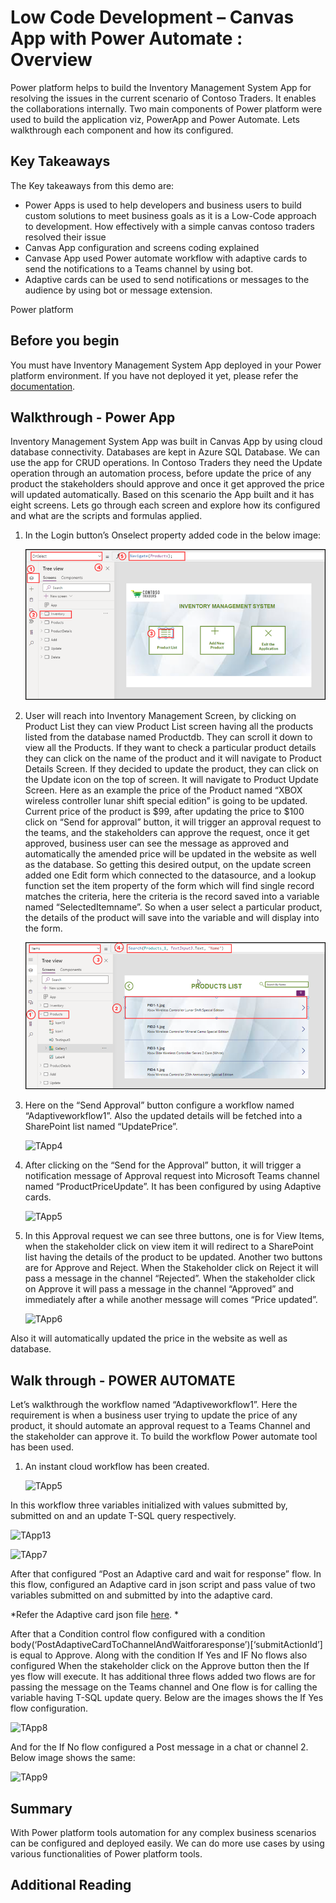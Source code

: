 # Low Code Development – Canvas App with Power Automate : Overview

Power platform helps to build the Inventory Management System App for resolving the issues in the current scenario of Contoso Traders. It enables the collaborations internally. Two main components of Power platform were used to build the application viz, PowerApp and Power Automate. Lets walkthrough each component and how its configured. 

## Key Takeaways

The Key takeaways from this demo are: 

* Power Apps is used to help developers and business users to build custom solutions to meet business goals as it is a Low-Code approach to development. How effectively with a simple canvas contoso traders resolved their issue
* Canvas App configuration and screens coding explained
* Canvase App used Power automate workflow with adaptive cards to send the notifications to a Teams channel by using bot.
* Adaptive cards can be used to send notifications or messages to the audience by using bot or message extension. 

Power platform 

## Before you begin

You must have Inventory Management System App deployed in your Power platform environment. If you have not deployed it yet, please refer the [documentation](https://github.com/seenakhan/ContosoTraders/blob/main/docs/Inventory-power-app-deployment-guide.md).

## Walkthrough - Power App 

Inventory Management System App was built in Canvas App by using cloud database connectivity. Databases are kept in Azure SQL Database. We can use the app for CRUD operations. In Contoso Traders they need the Update operation through an automation process, before update the price of any product the stakeholders should approve and once it get approved the price will updated automatically. Based on this scenario the App built and it has eight screens. Lets go through each screen and explore how its configured and what are the scripts and formulas applied.  
     
      
1. In the Login button’s Onselect property added code in the below image:
      
    ![TApp2](images/TApp2.png)
      
2. User will reach into Inventory Management Screen, by clicking on Product List they can view Product List screen having all the products listed from the database named Productdb. They can scroll it down to view all the Products. If they want to check a particular product details they can click on the name of the product and it will navigate to Product Details Screen. If they decided to update the product, they can click on the Update icon on the top of screen. It will navigate to Product Update Screen. Here as an example the price of the Product named “XBOX wireless controller lunar shift special edition” is going to be updated. Current price of the product is $99, after updating the price to $100 click on “Send for approval” button, it will trigger an approval request to the teams, and the stakeholders can approve the request, once it get approved, business user can see the message as approved and automatically the amended price will be updated in the website as well as the database. So getting this desired output, on the update screen added one Edit form which connected to the datasource, and a lookup function set the item property of the form which will find single record matches the criteria, here the criteria is the record saved into a variable named “SelectedItemname”. So when a user select a particular product, the details of the product will save into the  variable and will display into the form. 
       
       
    ![TApp3](images/TApp3.png)
       
       
 3. Here on the “Send Approval” button configure a workflow named “Adaptiveworkflow1”. Also the updated details will be fetched into a SharePoint list named “UpdatePrice”.
       
    ![TApp4](images/TApp4.png)
       
 4. After clicking on the “Send for the Approval” button, it will trigger a notification message of Approval request into Microsoft Teams channel named “ProductPriceUpdate”. It has been configured by using Adaptive cards.

    ![TApp5](images/App7.png)
       
   
       
 5. In this Approval request we can see three buttons, one is for View Items, when the stakeholder click on view item it will redirect to a SharePoint list having the details of the product to be updated. Another two buttons are for Approve and Reject. When the Stakeholder click on Reject it will pass a message in the channel “Rejected”. When the stakeholder click on Approve it will pass a message in the channel “Approved” and immediately after a while another message will comes “Price updated”.
       
    ![TApp6](images/App9.png)
       
 Also it will automatically updated the price in the website as well as database.

## Walk through - POWER AUTOMATE

Let’s walkthrough the workflow named “Adaptiveworkflow1”. Here the requirement is when a business user trying to update the price of any product, it should automate an approval request to a Teams Channel and the stakeholder can approve it. To build the workflow Power automate tool has been used.

1. An instant cloud workflow has been created.

   ![TApp5](images/TApp5.png)
        
In this workflow three variables initialized with values submitted by, submitted on and an update T-SQL query respectively.
           
   ![TApp13](images/TApp6.png)
   
   ![TApp7](images/TApp7.png)
        
After that configured “Post an Adaptive card and wait for response” flow. In this flow, configured an Adaptive card in json script and pass value of two variables submitted on and submitted by into the adaptive card. 


*Refer the Adaptive card json file [here](https://github.com/seenakhan/ContosoTraders/blob/main/iac/Adaptivecard.json). * 

After that a Condition control flow configured with a condition body(‘PostAdaptiveCardToChannelAndWaitforaresponse’)[‘submitActionId’] is equal to Approve. Along with the condition If Yes and IF No flows also configured When the stakeholder click on the Approve button then the If yes flow will execute. It has additional three flows added two flows are for passing the message on the Teams channel and One flow is for calling the variable having T-SQL update query. Below are the images shows the If Yes flow configuration.

 
    
  ![TApp8](images/TApp8.png)
    
And for the If No flow configured a Post message in a chat or channel 2. Below image shows the same:

   ![TApp9](images/TApp9.png)

## Summary

With Power platform tools automation for any complex business scenarios can be configured and deployed easily. We can do more use cases by using various functionalities of Power platform tools.

## Additional Reading



      
      
      
